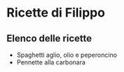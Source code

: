 # Ricette di Filippo

## Elenco delle ricette

* Spaghetti aglio, olio e peperoncino
* Pennette alla carbonara
